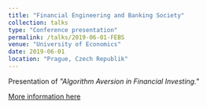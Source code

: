 ```yaml
---
title: "Financial Engineering and Banking Society"
collection: talks
type: "Conference presentation"
permalink: /talks/2019-06-01-FEBS
venue: "University of Economics"
date: 2019-06-01
location: "Prague, Czech Republik"
---
```


Presentation of <i>"Algorithm Aversion in Financial Investing."</i>

[More information here](https://www.febsociety.org/conferences/international-conferences/9th-international-conference/overview)
